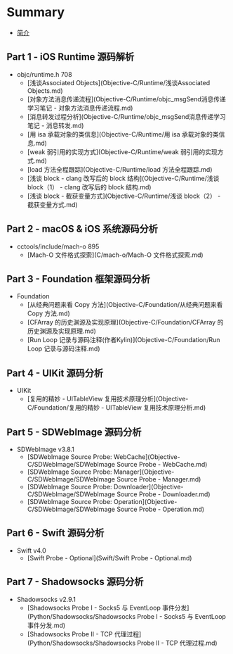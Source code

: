 # Summary

* [简介](README.md)

## Part 1 - iOS Runtime 源码解析
* objc/runtime.h 708
  * [浅谈Associated Objects](Objective-C/Runtime/浅谈Associated Objects.md)
  * [对象方法消息传递流程](Objective-C/Runtime/objc_msgSend消息传递学习笔记 - 对象方法消息传递流程.md)
  * [消息转发过程分析](Objective-C/Runtime/objc_msgSend消息传递学习笔记 - 消息转发.md)
  * [用 isa 承载对象的类信息](Objective-C/Runtime/用 isa 承载对象的类信息.md)
  * [weak 弱引用的实现方式](Objective-C/Runtime/weak 弱引用的实现方式.md)
  * [load 方法全程跟踪](Objective-C/Runtime/load 方法全程跟踪.md)
  * [浅谈 block - clang 改写后的 block 结构](Objective-C/Runtime/浅谈 block（1） - clang 改写后的 block 结构.md)
  * [浅谈 block - 截获变量方式](Objective-C/Runtime/浅谈 block（2） - 截获变量方式.md)

## Part 2 - macOS & iOS 系统源码分析 
* cctools/include/mach-o 895
  * [Mach-O 文件格式探索](C/mach-o/Mach-O 文件格式探索.md)

## Part 3 - Foundation 框架源码分析
* Foundation
  * [从经典问题来看 Copy 方法](Objective-C/Foundation/从经典问题来看 Copy 方法.md)
  * [CFArray 的历史渊源及实现原理](Objective-C/Foundation/CFArray 的历史渊源及实现原理.md)
  * [Run Loop 记录与源码注释(作者Kylin)](Objective-C/Foundation/Run Loop 记录与源码注释.md)

## Part 4 - UIKit 源码分析
* UIKit
  * [复用的精妙 - UITableView 复用技术原理分析](Objective-C/Foundation/复用的精妙 - UITableView 复用技术原理分析.md)

## Part 5 - SDWebImage 源码分析
* SDWebImage v3.8.1
  * [SDWebImage Source Probe: WebCache](Objective-C/SDWebImage/SDWebImage Source Probe - WebCache.md)
  * [SDWebImage Source Probe: Manager](Objective-C/SDWebImage/SDWebImage Source Probe - Manager.md)
  * [SDWebImage Source Probe: Downloader](Objective-C/SDWebImage/SDWebImage Source Probe - Downloader.md)
  * [SDWebImage Source Probe: Operation](Objective-C/SDWebImage/SDWebImage Source Probe - Operation.md)

## Part 6 - Swift 源码分析
* Swift v4.0
  * [Swift Probe - Optional](Swift/Swift Probe - Optional.md)

## Part 7 - Shadowsocks 源码分析
* Shadowsocks v2.9.1
  * [Shadowsocks Probe I - Socks5 与 EventLoop 事件分发](Python/Shadowsocks/Shadowsocks Probe I - Socks5 与 EventLoop 事件分发.md)
  * [Shadowsocks Probe II - TCP 代理过程](Python/Shadowsocks/Shadowsocks Probe II - TCP 代理过程.md)
